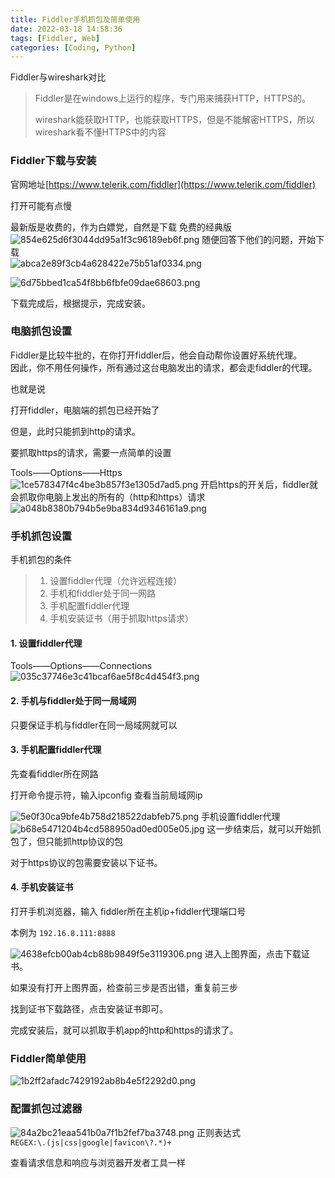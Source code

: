 ```yaml
---
title: Fiddler手机抓包及简单使用
date: 2022-03-18 14:58:36
tags: [Fiddler, Web]
categories: [Coding, Python]
---
```


Fiddler与wireshark对比

> Fiddler是在windows上运行的程序，专门用来捕获HTTP，HTTPS的。
> 
> wireshark能获取HTTP，也能获取HTTPS，但是不能解密HTTPS，所以wireshark看不懂HTTPS中的内容

### Fiddler下载与安装

官网地址[https://www.telerik.com/fiddler](https://www.telerik.com/fiddler)

打开可能有点慢

最新版是收费的，作为白嫖党，自然是下载 免费的经典版  
![854e625d6f3044dd95a1f3c96189eb6f.png](https://s2.loli.net/2023/07/07/2TZqJKxM9tAh7PL.png)
随便回答下他们的问题，开始下载  
![abca2e89f3cb4a628422e75b51af0334.png](https://s2.loli.net/2023/07/07/Y3QBH5VWOA7yvuC.png)

![6d75bbed1ca54f8bb6fbfe09dae68603.png](https://s2.loli.net/2023/07/07/d57tgerQC1kTsmn.png)

下载完成后，根据提示，完成安装。

### 电脑抓包设置

Fiddler是比较牛批的，在你打开fiddler后，他会自动帮你设置好系统代理。  
因此，你不用任何操作，所有通过这台电脑发出的请求，都会走fiddler的代理。

也就是说

打开fiddler，电脑端的抓包已经开始了

但是，此时只能抓到http的请求。

要抓取https的请求，需要一点简单的设置

Tools——Options——Https  
![1ce578347f4c4be3b857f3e1305d7ad5.png](https://s2.loli.net/2023/07/07/Q42Izd3FBmneoPV.png)
开启https的开关后，fiddler就会抓取你电脑上发出的所有的（http和https）请求  
![a048b8380b794b5e9ba834d9346161a9.png](https://s2.loli.net/2023/07/07/P4ZsSYBT8G1XyfD.png)

### 手机抓包设置

手机抓包的条件

> 1.  设置fiddler代理（允许远程连接）
> 2.  手机和fiddler处于同一网路
> 3.  手机配置fiddler代理
> 4.  手机安装证书（用于抓取https请求）

#### 1\. 设置fiddler代理

Tools——Options——Connections  
![035c37746e3c41bcaf6ae5f8c4d454f3.png](https://s2.loli.net/2023/07/07/EzL2SNbeyJTjt4A.png)

#### 2\. 手机与fiddler处于同一局域网

只要保证手机与fiddler在同一局域网就可以

#### 3\. 手机配置fiddler代理

先查看fiddler所在网路

打开命令提示符，输入ipconfig 查看当前局域网ip

![5e0f30ca9bfe4b758d218522dabfeb75.png](https://s2.loli.net/2023/07/07/9xhsUMTy6ZvwXDF.png)
手机设置fiddler代理  
![b68e5471204b4cd588950ad0ed005e05.jpg](https://s2.loli.net/2023/07/07/kPQmz92USbuy8cN.jpg)
这一步结束后，就可以开始抓包了，但只能抓http协议的包

对于https协议的包需要安装以下证书。

#### 4\. 手机安装证书

打开手机浏览器，输入 fiddler所在主机ip+fiddler代理端口号

本例为 `192.16.8.111:8888`

![4638efcb00ab4cb88b9849f5e3119306.png](https://s2.loli.net/2023/07/07/wRYW4jL1aMP87e2.png)
进入上图界面，点击下载证书。

如果没有打开上图界面，检查前三步是否出错，重复前三步

找到证书下载路径，点击安装证书即可。

完成安装后，就可以抓取手机app的http和https的请求了。

### Fiddler简单使用


![1b2ff2afadc7429192ab8b4e5f2292d0.png](https://s2.loli.net/2023/07/07/2cPEMgkjxSNB8vI.png)

### 配置抓包过滤器

![84a2bc21eaa541b0a7f1b2fef7ba3748.png](https://s2.loli.net/2023/07/07/UGjVvy6caPpK8Yb.png)
正则表达式  
`REGEX:\.(js|css|google|favicon\?.*)+`

查看请求信息和响应与浏览器开发者工具一样

